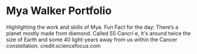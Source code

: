 # Mya Walker Portfolio
Highlighting the work and skills of Mya.
Fun Fact for the day: There’s a planet mostly made from diamond. Called 55 Cancri e, it's around twice the size of Earth and some 40 light-years away from us within the Cancer constellation.
credit:sciencefocus.com

